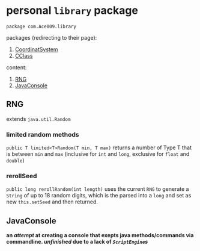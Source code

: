 # personal `library` package
`package com.Ace009.library`

packages (redirecting to their page):
1. [CoordinatSystem](https://github.com/Zapdos333/Java-Playground/tree/main/com/Ace009/library/CoordinateSystem)
2. [CClass](https://github.com/Zapdos333/Java-Playground/tree/main/com/Ace009/library/CClass)

content:
1. [RNG](https://github.com/Zapdos333/Java-Playground/tree/main/com/Ace009/library#rng)
2. [JavaConsole](https://github.com/Zapdos333/Java-Playground/tree/main/com/Ace009/library#javaconsole)

## RNG

extends `java.util.Random`

### limited random methods

`public T limited<T>Random(T min, T max)` returns a number of Type T that is between `min` and `max` (inclusive for `int` and `long`, exclusive for `float` and `double`)


### rerollSeed

`public long rerollRandom(int length)` uses the current `RNG` to generate a `String` of up to 18 random digits, which is the parsed into a `long` and set as new `this.setSeed` and then returned.


## JavaConsole

**an _attempt_ at creating a console that exepts java methods/commands via commandline. _unfinished_ due to a lack of _`ScriptEngine`s_**

